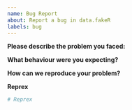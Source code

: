 ```yaml
---
name: Bug Report
about: Report a bug in data.fakeR
labels: bug
---
```


**Please describe the problem you faced:**

**What behaviour were you expecting?**

**How can we reproduce your problem?**

**Reprex**
<!-- Please run your code with Reprex (http://reprex.tidyverse.org/) and insert it here -->

```r
# Reprex
```